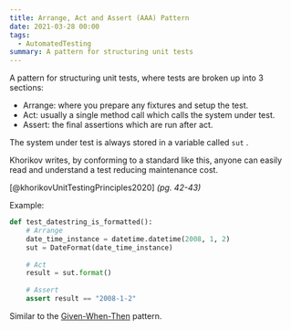 ```yaml
---
title: Arrange, Act and Assert (AAA) Pattern
date: 2021-03-28 00:00
tags:
  - AutomatedTesting
summary: A pattern for structuring unit tests
---
```


A pattern for structuring unit tests, where tests are broken up into 3 sections:

* Arrange: where you prepare any fixtures and setup the test.
* Act: usually a single method call which calls the system under test.
* Assert: the final assertions which are run after act.

The system under test is always stored in a variable called `sut` .

Khorikov writes, by conforming to a standard like this, anyone can easily read and understand a test reducing maintenance cost.

[@khorikovUnitTestingPrinciples2020] *(pg. 42-43)*

Example:

```python
def test_datestring_is_formatted():
    # Arrange
    date_time_instance = datetime.datetime(2008, 1, 2)
    sut = DateFormat(date_time_instance)
    
    # Act
    result = sut.format()
    
    # Assert
    assert result == "2008-1-2"
```

Similar to the [Given-When-Then](https://martinfowler.com/bliki/GivenWhenThen.html) pattern.